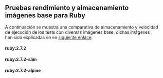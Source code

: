 ## Pruebas rendimiento y almacenamiento imágenes base para Ruby
A continuación se muestra una comparativa de almacenamiento y velocidad de ejecución de los tests con diversas imágenes base, dichas imágenes han sido explicadas en en [siguiente enlace](https://github.com/antoniocuadros/WhenToClass/blob/master/docs/Docker/Imagenes_base.md):
#### ruby:2.7.2

#### ruby:2.7.2-slim

#### ruby:2.7.2-alpine